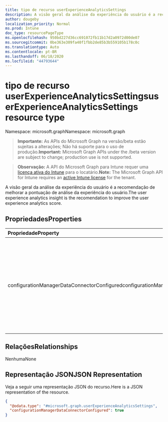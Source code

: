 ```yaml
---
title: tipo de recurso userExperienceAnalyticsSettings
description: A visão geral da análise da experiência do usuário é a recomendação de melhorar a pontuação de análise da experiência do usuário.
author: dougeby
localization_priority: Normal
ms.prod: Intune
doc_type: resourcePageType
ms.openlocfilehash: 950bd227d36cc691072fb11b17d2a0972d00de07
ms.sourcegitcommit: 0be363e309fa40f1fbb2de85b3b559105b178c0c
ms.translationtype: Auto
ms.contentlocale: pt-BR
ms.lasthandoff: 06/18/2020
ms.locfileid: "44793644"
---
```

# <a name="userexperienceanalyticssettings-resource-type"></a><span data-ttu-id="b8fa0-103">tipo de recurso userExperienceAnalyticsSettings</span><span class="sxs-lookup"><span data-stu-id="b8fa0-103">userExperienceAnalyticsSettings resource type</span></span>

<span data-ttu-id="b8fa0-104">Namespace: microsoft.graph</span><span class="sxs-lookup"><span data-stu-id="b8fa0-104">Namespace: microsoft.graph</span></span>

> <span data-ttu-id="b8fa0-105">**Importante:** As APIs do Microsoft Graph na versão/beta estão sujeitas a alterações; Não há suporte para o uso de produção.</span><span class="sxs-lookup"><span data-stu-id="b8fa0-105">**Important:** Microsoft Graph APIs under the /beta version are subject to change; production use is not supported.</span></span>

> <span data-ttu-id="b8fa0-106">**Observação:** A API do Microsoft Graph para Intune requer uma [licença ativa do Intune](https://go.microsoft.com/fwlink/?linkid=839381) para o locatário.</span><span class="sxs-lookup"><span data-stu-id="b8fa0-106">**Note:** The Microsoft Graph API for Intune requires an [active Intune license](https://go.microsoft.com/fwlink/?linkid=839381) for the tenant.</span></span>

<span data-ttu-id="b8fa0-107">A visão geral da análise da experiência do usuário é a recomendação de melhorar a pontuação de análise da experiência do usuário.</span><span class="sxs-lookup"><span data-stu-id="b8fa0-107">The user experience analytics insight is the recomendation to improve the user experience analytics score.</span></span>

## <a name="properties"></a><span data-ttu-id="b8fa0-108">Propriedades</span><span class="sxs-lookup"><span data-stu-id="b8fa0-108">Properties</span></span>
|<span data-ttu-id="b8fa0-109">Propriedade</span><span class="sxs-lookup"><span data-stu-id="b8fa0-109">Property</span></span>|<span data-ttu-id="b8fa0-110">Tipo</span><span class="sxs-lookup"><span data-stu-id="b8fa0-110">Type</span></span>|<span data-ttu-id="b8fa0-111">Descrição</span><span class="sxs-lookup"><span data-stu-id="b8fa0-111">Description</span></span>|
|:---|:---|:---|
|<span data-ttu-id="b8fa0-112">configurationManagerDataConnectorConfigured</span><span class="sxs-lookup"><span data-stu-id="b8fa0-112">configurationManagerDataConnectorConfigured</span></span>|<span data-ttu-id="b8fa0-113">Boolean</span><span class="sxs-lookup"><span data-stu-id="b8fa0-113">Boolean</span></span>|<span data-ttu-id="b8fa0-114">True se o anexo do locatário estiver configurado.</span><span class="sxs-lookup"><span data-stu-id="b8fa0-114">True if Tenant attach is configured.</span></span> <span data-ttu-id="b8fa0-115">Se configurado, os dispositivos anexados ao locatário do SCCM aparecerão nos relatórios do UXA.</span><span class="sxs-lookup"><span data-stu-id="b8fa0-115">If configured then SCCM tenant attached devices will show up in UXA reporting.</span></span>|

## <a name="relationships"></a><span data-ttu-id="b8fa0-116">Relações</span><span class="sxs-lookup"><span data-stu-id="b8fa0-116">Relationships</span></span>
<span data-ttu-id="b8fa0-117">Nenhuma</span><span class="sxs-lookup"><span data-stu-id="b8fa0-117">None</span></span>

## <a name="json-representation"></a><span data-ttu-id="b8fa0-118">Representação JSON</span><span class="sxs-lookup"><span data-stu-id="b8fa0-118">JSON Representation</span></span>
<span data-ttu-id="b8fa0-119">Veja a seguir uma representação JSON do recurso.</span><span class="sxs-lookup"><span data-stu-id="b8fa0-119">Here is a JSON representation of the resource.</span></span>
<!-- {
  "blockType": "resource",
  "@odata.type": "microsoft.graph.userExperienceAnalyticsSettings"
}
-->
``` json
{
  "@odata.type": "#microsoft.graph.userExperienceAnalyticsSettings",
  "configurationManagerDataConnectorConfigured": true
}
```



